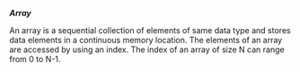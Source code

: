 ***Array***

An array is a sequential collection of elements of same data type and stores data elements in a continuous memory location. The elements of an array are accessed by using an index. The index of an array of size N can range from 0 to N-1.

